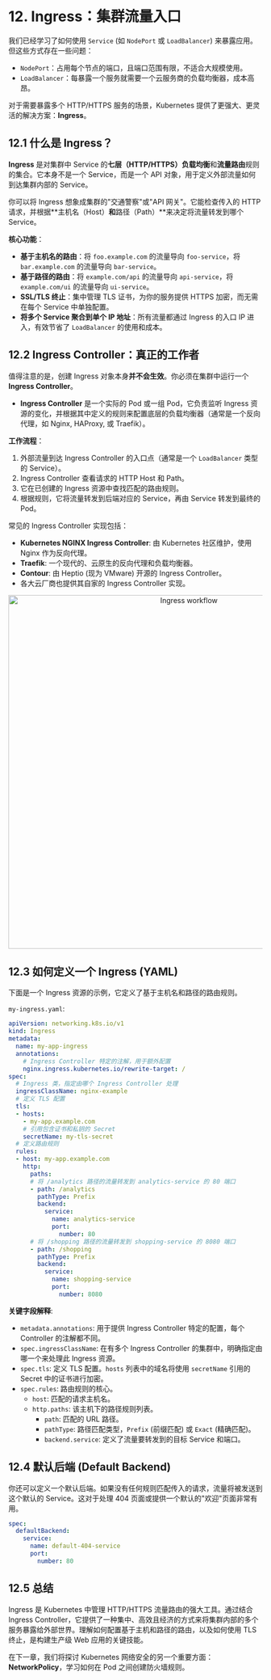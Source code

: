 # 12. Ingress：集群流量入口

我们已经学习了如何使用 `Service` (如 `NodePort` 或 `LoadBalancer`) 来暴露应用。但这些方式存在一些问题：
- `NodePort`：占用每个节点的端口，且端口范围有限，不适合大规模使用。
- `LoadBalancer`：每暴露一个服务就需要一个云服务商的负载均衡器，成本高昂。

对于需要暴露多个 HTTP/HTTPS 服务的场景，Kubernetes 提供了更强大、更灵活的解决方案：**Ingress**。

## 12.1 什么是 Ingress？

**Ingress** 是对集群中 Service 的**七层（HTTP/HTTPS）负载均衡**和**流量路由**规则的集合。它本身不是一个 Service，而是一个 API 对象，用于定义外部流量如何到达集群内部的 Service。

你可以将 Ingress 想象成集群的"交通警察"或"API 网关"。它能检查传入的 HTTP 请求，并根据**主机名（Host）**和**路径（Path）**来决定将流量转发到哪个 Service。

**核心功能**：
- **基于主机名的路由**：将 `foo.example.com` 的流量导向 `foo-service`，将 `bar.example.com` 的流量导向 `bar-service`。
- **基于路径的路由**：将 `example.com/api` 的流量导向 `api-service`，将 `example.com/ui` 的流量导向 `ui-service`。
- **SSL/TLS 终止**：集中管理 TLS 证书，为你的服务提供 HTTPS 加密，而无需在每个 Service 中单独配置。
- **将多个 Service 聚合到单个 IP 地址**：所有流量都通过 Ingress 的入口 IP 进入，有效节省了 `LoadBalancer` 的使用和成本。

## 12.2 Ingress Controller：真正的工作者

值得注意的是，创建 Ingress 对象本身**并不会生效**。你必须在集群中运行一个 **Ingress Controller**。

- **Ingress Controller** 是一个实际的 Pod 或一组 Pod，它负责监听 Ingress 资源的变化，并根据其中定义的规则来配置底层的负载均衡器（通常是一个反向代理，如 Nginx, HAProxy, 或 Traefik）。

**工作流程**：
1.  外部流量到达 Ingress Controller 的入口点（通常是一个 `LoadBalancer` 类型的 Service）。
2.  Ingress Controller 查看请求的 HTTP Host 和 Path。
3.  它在已创建的 Ingress 资源中查找匹配的路由规则。
4.  根据规则，它将流量转发到后端对应的 Service，再由 Service 转发到最终的 Pod。

常见的 Ingress Controller 实现包括：
- **Kubernetes NGINX Ingress Controller**: 由 Kubernetes 社区维护，使用 Nginx 作为反向代理。
- **Traefik**: 一个现代的、云原生的反向代理和负载均衡器。
- **Contour**: 由 Heptio (现为 VMware) 开源的 Ingress Controller。
- 各大云厂商也提供其自家的 Ingress Controller 实现。

<div align="center">
  <img src="https://i.imgur.com/gK9wJ1b.png" alt="Ingress workflow" width="700">
</div>

## 12.3 如何定义一个 Ingress (YAML)

下面是一个 Ingress 资源的示例，它定义了基于主机名和路径的路由规则。

`my-ingress.yaml`:
```yaml
apiVersion: networking.k8s.io/v1
kind: Ingress
metadata:
  name: my-app-ingress
  annotations:
    # Ingress Controller 特定的注解，用于额外配置
    nginx.ingress.kubernetes.io/rewrite-target: /
spec:
  # Ingress 类，指定由哪个 Ingress Controller 处理
  ingressClassName: nginx-example
  # 定义 TLS 配置
  tls:
  - hosts:
    - my-app.example.com
    # 引用包含证书和私钥的 Secret
    secretName: my-tls-secret
  # 定义路由规则
  rules:
  - host: my-app.example.com
    http:
      paths:
      # 将 /analytics 路径的流量转发到 analytics-service 的 80 端口
      - path: /analytics
        pathType: Prefix
        backend:
          service:
            name: analytics-service
            port:
              number: 80
      # 将 /shopping 路径的流量转发到 shopping-service 的 8080 端口
      - path: /shopping
        pathType: Prefix
        backend:
          service:
            name: shopping-service
            port:
              number: 8080
```

**关键字段解释**:
- `metadata.annotations`: 用于提供 Ingress Controller 特定的配置，每个 Controller 的注解都不同。
- `spec.ingressClassName`: 在有多个 Ingress Controller 的集群中，明确指定由哪一个来处理此 Ingress 资源。
- `spec.tls`: 定义 TLS 配置。`hosts` 列表中的域名将使用 `secretName` 引用的 Secret 中的证书进行加密。
- `spec.rules`: 路由规则的核心。
  - `host`: 匹配的请求主机名。
  - `http.paths`: 该主机下的路径规则列表。
    - `path`: 匹配的 URL 路径。
    - `pathType`: 路径匹配类型，`Prefix` (前缀匹配) 或 `Exact` (精确匹配)。
    - `backend.service`: 定义了流量要转发到的目标 Service 和端口。

## 12.4 默认后端 (Default Backend)

你还可以定义一个默认后端。如果没有任何规则匹配传入的请求，流量将被发送到这个默认的 Service。这对于处理 404 页面或提供一个默认的"欢迎"页面非常有用。

```yaml
spec:
  defaultBackend:
    service:
      name: default-404-service
      port:
        number: 80
```

## 12.5 总结

Ingress 是 Kubernetes 中管理 HTTP/HTTPS 流量路由的强大工具。通过结合 Ingress Controller，它提供了一种集中、高效且经济的方式来将集群内部的多个服务暴露给外部世界。理解如何配置基于主机和路径的路由，以及如何使用 TLS 终止，是构建生产级 Web 应用的关键技能。

在下一章，我们将探讨 Kubernetes 网络安全的另一个重要方面：**NetworkPolicy**，学习如何在 Pod 之间创建防火墙规则。